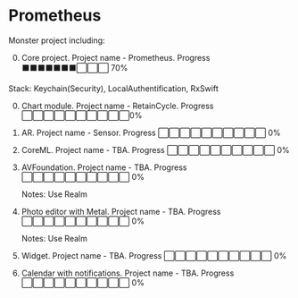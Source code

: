 # Prometheus

Monster project including: 

0. Core project. Project name - Prometheus.
   Progress ⬛⬛⬛⬛⬛⬛⬛⬜⬜⬜ 70%

Stack: Keychain(Security), LocalAuthentification, RxSwift

0. Chart module. Project name - RetainCycle.
   Progress ⬜⬜⬜⬜⬜⬜⬜⬜⬜⬜0%

1. AR. Project name - Sensor.
   Progress ⬜⬜⬜⬜⬜⬜⬜⬜⬜⬜ 0%

2. CoreML. Project name - TBA.
   Progress ⬜⬜⬜⬜⬜⬜⬜⬜⬜⬜ 0%

3. AVFoundation. Project name - TBA.
   Progress ⬜⬜⬜⬜⬜⬜⬜⬜⬜⬜ 0%
   
   Notes: 
   Use Realm

4. Photo editor with Metal. Project name - TBA.
   Progress ⬜⬜⬜⬜⬜⬜⬜⬜⬜⬜ 0%
   
   Notes: 
   Use Realm

5. Widget. Project name - TBA.
   Progress ⬜⬜⬜⬜⬜⬜⬜⬜⬜⬜ 0%

6. Calendar with notifications. Project name - TBA.
   Progress ⬜⬜⬜⬜⬜⬜⬜⬜⬜⬜ 0%
